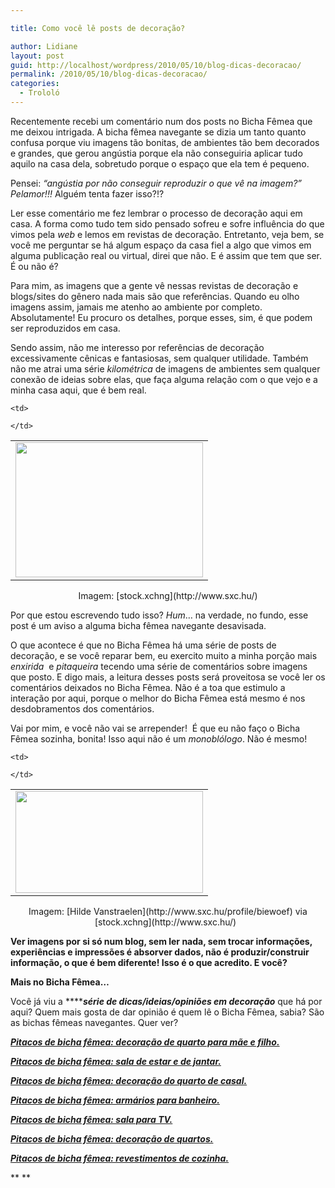 ```yaml
---

title: Como você lê posts de decoração?

author: Lidiane
layout: post
guid: http://localhost/wordpress/2010/05/10/blog-dicas-decoracao/
permalink: /2010/05/10/blog-dicas-decoracao/
categories:
  - Trololó
---
```

Recentemente recebi um comentário num dos posts no Bicha Fêmea que me deixou intrigada. A bicha fêmea navegante se dizia um tanto quanto confusa porque viu imagens tão bonitas, de ambientes tão bem decorados e grandes, que gerou angústia porque ela não conseguiria aplicar tudo aquilo na casa dela, sobretudo porque o espaço que ela tem é pequeno.

Pensei: _“angústia por não conseguir reproduzir o que vê na imagem?” Pelamor!!!_ Alguém tenta fazer isso?!?<!--more-->

Ler esse comentário me fez lembrar o processo de decoração aqui em casa. A forma como tudo tem sido pensado sofreu e sofre influência do que vimos pela _web_ e lemos em revistas de decoração. Entretanto, veja bem, se você me perguntar se há algum espaço da casa fiel a algo que vimos em alguma publicação real ou virtual, direi que não. E é assim que tem que ser. É ou não é?

Para mim, as imagens que a gente vê nessas revistas de decoração e blogs/sites do gênero nada mais são que referências. Quando eu olho imagens assim, jamais me atenho ao ambiente por completo. Absolutamente! Eu procuro os detalhes, porque esses, sim, é que podem ser reproduzidos em casa.

Sendo assim, não me interesso por referências de decoração excessivamente cênicas e fantasiosas, sem qualquer utilidade. Também não me atrai uma série _kilométrica_ de imagens de ambientes sem qualquer conexão de ideias sobre elas, que faça alguma relação com o que vejo e a minha casa aqui, que é bem real.

<table align="center">
  <tr>
    <td>
      <a href="http://www.trololodemulher.com.br/blog/wp-content/uploads/2010/05/gaiola.jpg"><img class="aligncenter size-medium wp-image-4618" title="gaiola" src="http://www.trololodemulher.com.br/blog/wp-content/uploads/2010/05/gaiola-300x216.jpg" alt="" width="300" height="216" /></a>
    </td>
    
    <td>
       
    </td>
  </tr>
</table>

<p style="text-align: center;">
  Imagem: [stock.xchng](http://www.sxc.hu/) 
</p>

Por que estou escrevendo tudo isso? _Hum_… na verdade, no fundo, esse post é um aviso a alguma bicha fêmea navegante desavisada.

O que acontece é que no Bicha Fêmea há uma série de posts de decoração, e se você reparar bem, eu exercito muito a minha porção mais _enxirida_  e _pitaqueira_ tecendo uma série de comentários sobre imagens que posto. E digo mais, a leitura desses posts será proveitosa se você ler os comentários deixados no Bicha Fêmea. Não é a toa que estimulo a interação por aqui, porque o melhor do Bicha Fêmea está mesmo é nos desdobramentos dos comentários.

Vai por mim, e você não vai se arrepender!  É que eu não faço o Bicha Fêmea sozinha, bonita! Isso aqui não é um _monoblólogo_. Não é mesmo!

<table align="center">
  <tr>
    <td>
      <a href="http://www.trololodemulher.com.br/blog/wp-content/uploads/2010/05/mulheres.jpg"><img class="aligncenter size-medium wp-image-4619" title="mulheres" src="http://www.trololodemulher.com.br/blog/wp-content/uploads/2010/05/mulheres-300x163.jpg" alt="" width="300" height="163" /></a>
    </td>
    
    <td>
       
    </td>
  </tr>
</table>

<p style="text-align: center;">
  Imagem: [Hilde Vanstraelen](http://www.sxc.hu/profile/biewoef)  via [stock.xchng](http://www.sxc.hu/)  
</p>

**Ver imagens por si só num blog, sem ler nada, sem trocar informações, experiências e impressões é absorver dados, não é produzir/construir informação, o que é bem diferente! Isso é o que acredito. E você?**

**Mais no Bicha Fêmea…**

Você já viu a ******_série de dicas/ideias/opiniões em decoração_** que há por aqui? Quem mais gosta de dar opinião é quem lê o Bicha Fêmea, sabia? São as bichas fêmeas navegantes. Quer ver?

**_[Pitacos de bicha fêmea: decoração de quarto para mãe e filho.](http://www.trololodemulher.com.br/2010/04/22/pitacos-de-bicha-femea-decoracao-de-quarto-para-mae-e-filho/)_**

**_[Pitacos de bicha fêmea: sala de estar e de jantar.](http://www.trololodemulher.com.br/2010/04/09/pitacos-de-bicha-femea-sala-de-estar-e-de-jantar/)_**

**_[Pitacos de bicha fêmea: decoração do quarto de casal.](http://www.trololodemulher.com.br/2010/03/29/pitacos-de-bicha-femea-decoracao-do-quarto-de-casal/)_**

**_[Pitacos de bicha fêmea: armários para banheiro.](http://www.trololodemulher.com.br/2010/01/06/pitacos-de-bicha-femea-armarios-para-banheiro/)_**

**_[Pitacos de bicha fêmea: sala para TV.](http://www.trololodemulher.com.br/2009/08/18/pitacos-de-bicha-femea-sala-de-tv/)_**

**_[Pitacos de bicha fêmea: decoração de quartos.](http://www.trololodemulher.com.br/2009/08/11/pitacos-de-bicha-fmea-decorao-de-quartos/)_**

**_<a href="http://www.trololodemulher.com.br/2009/07/23/decoracao-revestimento-cozinha/" target="_self">Pitacos de bicha fêmea: revestimentos de cozinha.</a>_**

** **